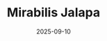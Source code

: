 ---
title: "Mirabilis Jalapa"
src: "/photos/flower1.webp"      
alt: "Mirabilis Jalapa observada de noche, cuando abre sus pétalos."
w: 1920
h: 1186
date: 2025-09-10
category: macro
tags: ["syrphidae","macro","flor"]
---